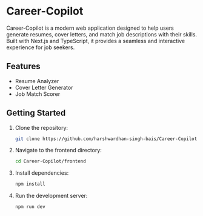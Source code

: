 # Career-Copilot
Career-Copilot is a modern web application designed to help users generate resumes, cover letters, and match job descriptions with their skills. Built with Next.js and TypeScript, it provides a seamless and interactive experience for job seekers.



## Features
- Resume Analyzer
- Cover Letter Generator
- Job Match Scorer
 





## Getting Started
1. Clone the repository:
	```sh
	git clone https://github.com/harshwardhan-singh-bais/Career-Copilot.git
	```
2. Navigate to the frontend directory:
	```sh
	cd Career-Copilot/frontend
	```
3. Install dependencies:
	```sh
	npm install
	```
4. Run the development server:
	```sh
	npm run dev
	```


